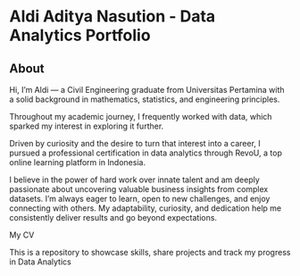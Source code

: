 # Aldi Aditya Nasution - Data Analytics Portfolio
## About
Hi, I’m Aldi — a Civil Engineering graduate from Universitas Pertamina with a solid background in mathematics, statistics, and engineering principles. 

Throughout my academic journey, I frequently worked with data, which sparked my interest in exploring it further. 

Driven by curiosity and the desire to turn that interest into a career, I pursued a professional certification in data analytics through RevoU, a top online learning platform in Indonesia.

I believe in the power of hard work over innate talent and am deeply passionate about uncovering valuable business insights from complex datasets. I’m always eager to learn, open to new challenges, and enjoy connecting with others. My adaptability, curiosity, and dedication help me consistently deliver results and go beyond expectations.

My CV 

This is a repository to showcase skills, share projects and track my progress in Data Analytics
